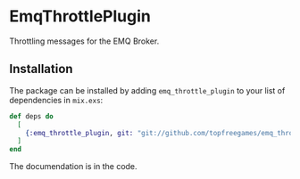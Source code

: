 # EmqThrottlePlugin

Throttling messages for the EMQ Broker.

## Installation

The package can be installed by adding `emq_throttle_plugin` to your list of dependencies in `mix.exs`:

```elixir
def deps do
  [
    {:emq_throttle_plugin, git: "git://github.com/topfreegames/emq_throttle_plugin.git"}
  ]
end
```

The documendation is in the code.

